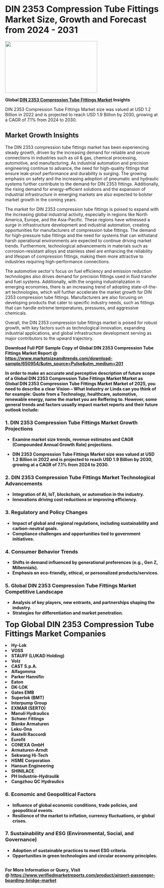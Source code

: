<H1>DIN 2353 Compression Tube Fittings Market Size, Growth and Forecast from 2024 - 2031</H1><img class="aligncenter size-medium wp-image-584254" src="https://thirdeyenews.in/wp-content/uploads/2024/09/Global-Market-Research-300x168.jpeg" alt="" width="300" height="168" /><p><strong>Global&nbsp;<a href="https://www.marketsizeandtrends.com/download-sample/650954/&amp;utm_source=Pulse&amp;utm_medium=201">DIN 2353 Compression Tube Fittings Market</a> Insights</strong></p><p>DIN 2353 Compression Tube Fittings Market size was valued at USD 1.2 Billion in 2022 and is projected to reach USD 1.9 Billion by 2030, growing at a CAGR of 7.1% from 2024 to 2030.</p><p><h2>Market Growth Insights</h2> <p>The DIN 2353 compression tube fittings market has been experiencing steady growth, driven by the increasing demand for reliable and secure connections in industries such as oil & gas, chemical processing, automotive, and manufacturing. As industrial automation and precision engineering continue to advance, the need for high-quality fittings that ensure leak-proof performance and durability is surging. The growing emphasis on safety and the increasing adoption of pneumatic and hydraulic systems further contribute to the demand for DIN 2353 fittings. Additionally, the rising demand for energy-efficient solutions and the expansion of industrial infrastructure in emerging markets are also expected to bolster market growth in the coming years.</p> <p><strong></strong></p> <p>The market for DIN 2353 compression tube fittings is poised to expand with the increasing global industrial activity, especially in regions like North America, Europe, and the Asia-Pacific. These regions have witnessed a surge in infrastructure development and industrial automation, creating opportunities for manufacturers of compression tube fittings. The demand for high-pressure tube fittings and the need for systems that can withstand harsh operational environments are expected to continue driving market trends. Furthermore, technological advancements in materials such as corrosion-resistant alloys and stainless steel are enhancing the reliability and lifespan of compression fittings, making them more attractive to industries requiring high-performance connections.</p> <p>The automotive sector's focus on fuel efficiency and emission reduction technologies also drives demand for precision fittings used in fluid transfer and fuel systems. Additionally, with the ongoing industrialization in emerging economies, there is an increasing trend of adopting state-of-the-art technologies, which will further accelerate the market growth for DIN 2353 compression tube fittings. Manufacturers are also focusing on developing products that cater to specific industry needs, such as fittings that can handle extreme temperatures, pressures, and aggressive chemicals.</p> <p>Overall, the DIN 2353 compression tube fittings market is poised for robust growth, with key factors such as technological innovation, expanding industrial applications, and global infrastructure development serving as major contributors to the upward trajectory.</p> <p><strong></p><p><span class=""><strong>Download Full PDF Sample Copy of Global DIN 2353 Compression Tube Fittings Market Report</strong> @ <a href="https://www.marketsizeandtrends.com/download-sample/650954/&amp;utm_source=Pulse&amp;utm_medium=201" target="_blank">https://www.marketsizeandtrends.com/download-sample/650954/&amp;utm_source=Pulse&amp;utm_medium=201</a></span></p><p>In order to make an accurate and perceptive description of future scope of a Global&nbsp;DIN 2353 Compression Tube Fittings Market Market as Global&nbsp;DIN 2353 Compression Tube Fittings Market Market of 2025, you need to describe a clear Vision &ndash; What Industry or Linda can you think of for example: Quote from a Technology, healthcare, automotive, renewable energy, name the market you are Reffering to. However, some general trends and factors usually impact market reports and their future outlook include:</p><h3>1.&nbsp;<strong>DIN 2353 Compression Tube Fittings Market Growth Projections</strong></h3><ul><li>Examine market size trends, revenue estimates and CAGR (Compounded Annual Growth Rate) projections.</li><li><p>DIN 2353 Compression Tube Fittings Market size was valued at USD 1.2 Billion in 2022 and is projected to reach USD 1.9 Billion by 2030, growing at a CAGR of 7.1% from 2024 to 2030.</p></li></ul><h3>2.&nbsp;<strong>DIN 2353 Compression Tube Fittings Market Technological Advancements</strong></h3><ul><li>Integration of AI, IoT, blockchain, or automation in the industry.</li><li>Innovations driving cost reductions or improving efficiency.</li></ul><h3>3.&nbsp;<strong>Regulatory and Policy Changes</strong></h3><ul><li>Impact of global and regional regulations, including sustainability and carbon-neutral goals.</li><li>Compliance challenges and opportunities tied to government initiatives.</li></ul><h3>4.&nbsp;<strong>Consumer Behavior Trends</strong></h3><ul><li>Shifts in demand influenced by generational preferences (e.g., Gen Z, Millennials).</li><li>Emphasis on eco-friendly, ethical, or personalized products/services.</li></ul><h3>5.&nbsp;<strong>Global DIN 2353 Compression Tube Fittings Market Competitive Landscape</strong></h3><ul><li>Analysis of key players, new entrants, and partnerships shaping the industry.</li><li>Strategies for differentiation and market penetration.</li></ul><p data-pm-slice="1 1 []"><span style="color: inherit; font-family: inherit; font-size: 25px;">Top Global DIN 2353 Compression Tube Fittings Market Companies</span></p><div class="" data-test-id=""><p><li>Hy-Lok</li><li> VOSS</li><li> STAUFF (LUKAD Holding)</li><li> Volz</li><li> CAST S.p.A.</li><li> Alfagomma</li><li> Parker Hannifin</li><li> Eaton</li><li> DK-LOK</li><li> Gates EMB</li><li> Superlok (BMT)</li><li> Interpump Group</li><li> EXMAR (SERTO)</li><li> Manuli Hydraulics</li><li> Schwer Fittings</li><li> Blanke Armaturen</li><li> Leku-Ona</li><li> Rastelli Raccordi</li><li> Eurofit</li><li> CONEXA GmbH</li><li> Armaturen-Arndt</li><li> Sekwang Hi-Tech</li><li> HSME Corporation</li><li> Hansun Engineering</li><li> SHINILACE</li><li> PH Industrie-Hydraulik</li><li> Cangzhou QC Hydraulics</li></p></div><h3>6.&nbsp;<strong>Economic and Geopolitical Factors</strong></h3><ul><li>Influence of global economic conditions, trade policies, and geopolitical events.</li><li>Resilience of the market to inflation, currency fluctuations, or global crises.</li></ul><h3>7.&nbsp;<strong>Sustainability and ESG (Environmental, Social, and Governance)</strong></h3><ul><li>Adoption of sustainable practices to meet ESG criteria.</li><li>Opportunities in green technologies and circular economy principles.</li></ul><h2><strong style="font-size: 14px;">For More Information or Query, Visit @&nbsp;</strong><a style="background-color: #ffffff; font-size: 14px;" href="https://www.marketsizeandtrends.com/report/din-2353-compression-tube-fittings-market/" target="_blank">https://www.verifiedmarketreports.com/product/airport-passenger-boarding-bridge-market</a></h2>